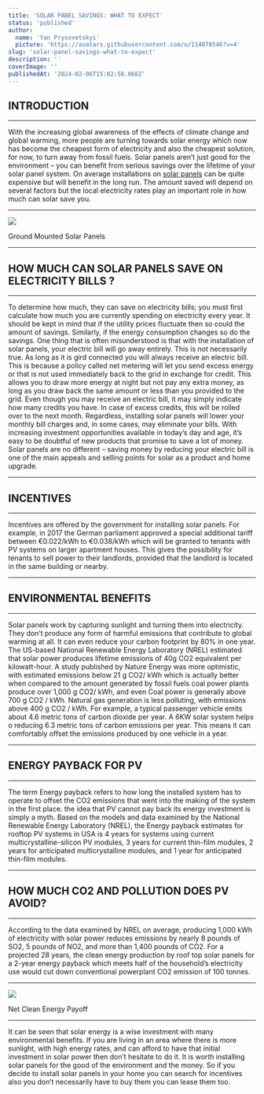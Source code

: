 ```yaml
---
title: 'SOLAR PANEL SAVINGS: WHAT TO EXPECT'
status: 'published'
author:
  name: 'Yan Prysovetskyi'
  picture: 'https://avatars.githubusercontent.com/u/114078546?v=4'
slug: 'solar-panel-savings-what-to-expect'
description: ''
coverImage: ''
publishedAt: '2024-02-06T15:02:58.066Z'
---
```


## **INTRODUCTION**

---

With the increasing global awareness of the effects of climate change and global warming, more people are turning towards solar energy which now has become the cheapest form of electricity and also the cheapest solution, for now, to turn away from fossil fuels. Solar panels aren’t just good for the environment – you can benefit from serious savings over the lifetime of your solar panel system. On average installations on [solar panels](https://ae-solar.com/) can be quite expensive but will benefit in the long run. The amount saved will depend on several factors but the local electricity rates play an important role in how much can solar save you.

---

[![](https://ae-solar.com/wp-content/uploads/2021/08/Solar-panels-in-electric-plant-335783-1024x683.jpg)](https://ae-solar.com/solar-panel-savings-what-to-expect/)

Ground Mounted Solar Panels

---

## **HOW MUCH CAN SOLAR PANELS SAVE ON ELECTRICITY BILLS ?**

---

To determine how much, they can save on electricity bills; you must first calculate how much you are currently spending on electricity every year. It should be kept in mind that if the utility prices fluctuate then so could the amount of savings. Similarly, if the energy consumption changes so do the savings. One thing that is often misunderstood is that with the installation of solar panels, your electric bill will go away entirely. This is not necessarily true. As long as it is gird connected you will always receive an electric bill. This is because a policy called net metering will let you send excess energy or that is not used immediately back to the grid in exchange for credit. This allows you to draw more energy at night but not pay any extra money, as long as you draw back the same amount or less than you provided to the grid. Even though you may receive an electric bill, it may simply indicate how many credits you have. In case of excess credits, this will be rolled over to the next month. Regardless, installing solar panels will lower your monthly bill charges and, in some cases, may eliminate your bills. With increasing investment opportunities available in today’s day and age, it’s easy to be doubtful of new products that promise to save a lot of money. Solar panels are no different – saving money by reducing your electric bill is one of the main appeals and selling points for solar as a product and home upgrade.

---

## **INCENTIVES**

---

Incentives are offered by the government for installing solar panels. For example, in 2017 the German parliament approved a special additional tariff between €0.022/kWh to €0.038/kWh which will be granted to tenants with PV systems on larger apartment houses. This gives the possibility for tenants to sell power to their landlords, provided that the landlord is located in the same building or nearby.

---

## **ENVIRONMENTAL BENEFITS**

---

Solar panels work by capturing sunlight and turning them into electricity. They don’t produce any form of harmful emissions that contribute to global warming at all. It can even reduce your carbon footprint by 80% in one year. The US-based National Renewable Energy Laboratory (NREL) estimated that solar power produces lifetime emissions of 40g CO2 equivalent per kilowatt-hour. A study published by Nature Energy was more optimistic, with estimated emissions below 21 g CO2/ kWh which is actually better when compared to the amount generated by fossil fuels coal power plants produce over 1,000 g CO2/ kWh, and even Coal power is generally above 700 g CO2 / kWh. Natural gas generation is less polluting, with emissions above 400 g CO2 / kWh. For example, a typical passenger vehicle emits about 4.6 metric tons of carbon dioxide per year. A 6KW solar system helps o reducing 6.3 metric tons of carbon emissions per year. This means it can comfortably offset the emissions produced by one vehicle in a year.

---

## **ENERGY PAYBACK FOR PV**

---

The term Energy payback refers to how long the installed system has to operate to offset the CO2 emissions that went into the making of the system in the first place. the idea that PV cannot pay back its energy investment is simply a myth. Based on the models and data examined by the National Renewable Energy Laboratory (NREL), the Energy payback estimates for rooftop PV systems in USA is 4 years for systems using current multicrystalline-silicon PV modules, 3 years for current thin-film modules, 2 years for anticipated multicrystalline modules, and 1 year for anticipated thin-film modules.

---

## **HOW MUCH CO2 AND POLLUTION DOES PV AVOID?**

---

According to the data examined by NREL on average, producing 1,000 kWh of electricity with solar power reduces emissions by nearly 8 pounds of SO2, 5 pounds of NO2, and more than 1,400 pounds of CO2. For a projected 28 years, the clean energy production by roof top solar panels for a 2-year energy payback which meets half of the household’s electricity use would cut down conventional powerplant CO2 emission of 100 tonnes.

---

![](https://ae-solar.com/wp-content/uploads/2021/08/02-1-1024x537.png)

Net Clean Energy Payoff

---

It can be seen that solar energy is a wise investment with many environmental benefits. If you are living in an area where there is more sunlight, with high energy rates, and can afford to have that initial investment in solar power then don’t hesitate to do it. It is worth installing solar panels for the good of the environment and the money. So if you decide to install solar panels in your home you can search for incentives also you don’t necessarily have to buy them you can lease them too.